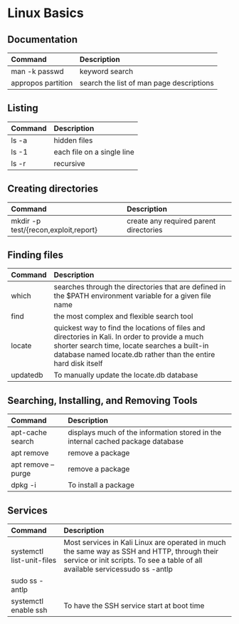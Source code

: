 # Linux Basics

## Documentation

| Command | Description |
| :--- | :--- |
| man -k passwd | keyword search |
| appropos partition | search the list of man page descriptions |

## Listing

| Command | Description |
| :--- | :--- |
| ls -a | hidden files |
| ls -1 | each file on a single line |
| ls -r | recursive |

## Creating directories

| Command | Description |
| :--- | :--- |
| mkdir -p test/{recon,exploit,report} | create any required parent directories |

## Finding files

| Command | Description |
| :--- | :--- |
| which | searches through the directories that are defined in the $PATH environment variable for a given file name |
| find | the most complex and flexible search tool |
| locate | quickest way to find the locations of files and directories in Kali. In order to provide a much shorter search time, locate searches a built-in database named locate.db rather than the entire hard disk itself |
| updatedb | To manually update the locate.db database |

## Searching, Installing, and Removing Tools

| Command | Description |
| :--- | :--- |
| apt-cache search | displays much of the information stored in the internal cached package database |
| apt remove | remove a package |
| apt remove –purge | remove a package |
| dpkg -i | To install a package |

## Services

| Command | Description |
| :--- | :--- |
| systemctl list-unit-files | Most services in Kali Linux are operated in much the same way as SSH and HTTP, through their service or init scripts. To see a table of all available servicessudo ss -antlp |
| sudo ss -antlp |  |
| systemctl enable ssh | To have the SSH service start at boot time |


